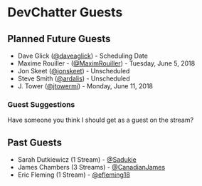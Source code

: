 # DevChatter Guests

## Planned Future Guests

 - Dave Glick ([@daveaglick](https://twitter.com/daveaglick)) - Scheduling Date
 - Maxime Rouiller - ([@MaximRouiller](https://twitter.com/MaximRouiller)) - Tuesday, June 5, 2018
 - Jon Skeet ([@jonskeet](https://twitter.com/jonskeet)) - Unscheduled
 - Steve Smith ([@ardalis](https://twitter.com/ardalis)) - Unscheduled
 - J. Tower ([@jtowermi](https://twitter.com/jtowermi)) - Monday, June 11, 2018
 
### Guest Suggestions

Have someone you think I should get as a guest on the stream?

## Past Guests

 - Sarah Dutkiewicz (1 Stream) - [@Sadukie](https://twitter.com/sadukie)
 - James Chambers (3 Streams) - [@CanadianJames](https://twitter.com/CanadianJames)
 - Eric Fleming (1 Stream) - [@efleming18](https://twitter.com/efleming18)
